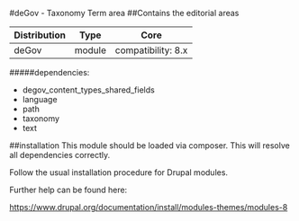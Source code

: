 #deGov - Taxonomy Term area
##Contains the editorial areas

Distribution | Type | Core
--- | --- | ---
deGov | module |  compatibility: 8.x

#####dependencies:
  - degov_content_types_shared_fields
  - language
  - path
  - taxonomy
  - text

##installation
This module should be loaded via composer. This will resolve all dependencies correctly.

Follow the usual installation procedure for Drupal modules.

Further help can be found here:

https://www.drupal.org/documentation/install/modules-themes/modules-8
